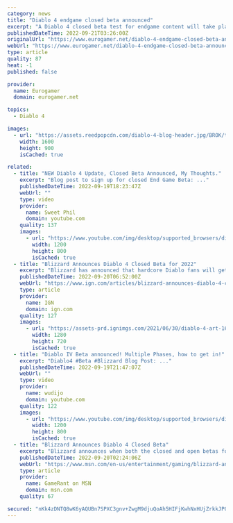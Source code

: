 ```yaml
---
category: news
title: "Diablo 4 endgame closed beta announced"
excerpt: "A Diablo 4 closed beta test for endgame content will take place later this year on PC, Xbox and PlayStation. Invites to be sent directly to dedicated players."
publishedDateTime: 2022-09-21T03:26:00Z
originalUrl: "https://www.eurogamer.net/diablo-4-endgame-closed-beta-announced"
webUrl: "https://www.eurogamer.net/diablo-4-endgame-closed-beta-announced"
type: article
quality: 87
heat: -1
published: false

provider:
  name: Eurogamer
  domain: eurogamer.net

topics:
  - Diablo 4

images:
  - url: "https://assets.reedpopcdn.com/diablo-4-blog-header.jpg/BROK/thumbnail/1600x900/format/jpg/quality/80/diablo-4-blog-header.jpg"
    width: 1600
    height: 900
    isCached: true

related:
  - title: "NEW Diablo 4 Update, Closed Beta Announced, My Thoughts."
    excerpt: "Blog post to sign up for closed End Game Beta: ..."
    publishedDateTime: 2022-09-19T18:23:47Z
    webUrl: ""
    type: video
    provider:
      name: Sweet Phil
      domain: youtube.com
    quality: 137
    images:
      - url: "https://www.youtube.com/img/desktop/supported_browsers/dinosaur.png"
        width: 1200
        height: 800
        isCached: true
  - title: "Blizzard Announces Diablo 4 Closed Beta for 2022"
    excerpt: "Blizzard has announced that hardcore Diablo fans will get the chance to play in a Diablo 4 closed beta this year, while a public beta while arrive in early 2023."
    publishedDateTime: 2022-09-20T06:52:00Z
    webUrl: "https://www.ign.com/articles/blizzard-announces-diablo-4-closed-beta-for-2022"
    type: article
    provider:
      name: IGN
      domain: ign.com
    quality: 127
    images:
      - url: "https://assets-prd.ignimgs.com/2021/06/30/diablo-4-art-1625059950283.jpg?width=1280"
        width: 1280
        height: 720
        isCached: true
  - title: "Diablo IV Beta announced! Multiple Phases, how to get in!"
    excerpt: "Diablo4 #Beta #Blizzard Blog Post: ..."
    publishedDateTime: 2022-09-19T21:47:07Z
    webUrl: ""
    type: video
    provider:
      name: wudijo
      domain: youtube.com
    quality: 122
    images:
      - url: "https://www.youtube.com/img/desktop/supported_browsers/dinosaur.png"
        width: 1200
        height: 800
        isCached: true
  - title: "Blizzard Announces Diablo 4 Closed Beta"
    excerpt: "Blizzard announces when both the closed and open betas for Diablo 4 will be available for fans, but there is a catch regarding the former."
    publishedDateTime: 2022-09-20T02:24:06Z
    webUrl: "https://www.msn.com/en-us/entertainment/gaming/blizzard-announces-diablo-4-closed-beta/ar-AA121S6U"
    type: article
    provider:
      name: GameRant on MSN
      domain: msn.com
    quality: 67

secured: "nKk4zDNTQ8wK6yAQUBn7SPXC3gnv+ZwgM9djuQoAh5HIFjKwhNxHUjZrkkJPQULAkS4qaWEYmC4HvStjC/aJAcIo748JIkX1apWmauYE0kj12/iTbWUMYgaNUeKxOVs+FQOFy1f+HcZqDvm8GLwG14qvk1wcXStOSqE/86CFd/e07caiyz/wTTUW6LjIPO74nif9wRl4orGqbSzDKWenWo5YVJd+YLLIbBKjJDkN2FDLjx9j6BzrWm83Z8qh54vTdbwyqFBp4yCjvEd4Ci5eLokeTda+MMDYyzw1ZQMKl9kdWd9dWE+pmqy+MSgVUz38xZRmFERwer+PpKnwhTBNJORZPpVOmq7/xyYafBZ8Ikw=;YFx72kF1mT7Kpi4ZVzPIew=="
---
```


